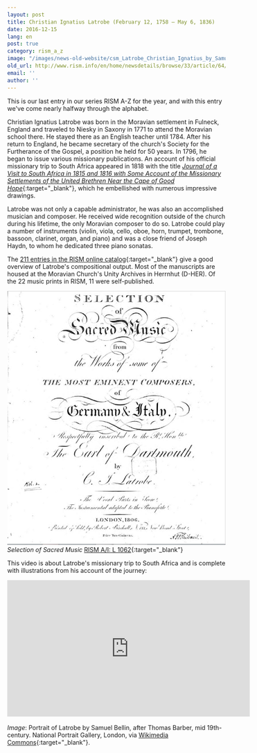 ```yaml
---
layout: post
title: Christian Ignatius Latrobe (February 12, 1758 – May 6, 1836)
date: 2016-12-15
lang: en
post: true
category: rism_a_z
image: "/images/news-old-website/csm_Latrobe_Christian_Ignatius_by_Samuel_Bellin__after_Thomas_Barber_cropped_225fa7daaa.jpg"
old_url: http://www.rism.info/en/home/newsdetails/browse/33/article/64/christian-ignatius-latrobe-february-12-1758-may-6-1836.html
email: ''
author: ''
---
```


This is our last entry in our series RISM A-Z for the year, and with this entry we've come nearly halfway through the alphabet.

Christian Ignatius Latrobe was born in the Moravian settlement in Fulneck, England and traveled to Niesky in Saxony in 1771 to attend the Moravian school there. He stayed there as an English teacher until 1784. After his return to England, he became secretary of the church's Society for the Furtherance of the Gospel, a position he held for 50 years. In 1796, he began to issue various missionary publications. An account of his official missionary trip to South Africa appeared in 1818 with the title [_Journal of a Visit to South Africa in 1815 and 1816 with Some Account of the Missionary Settlements of the United Brethren Near the Cape of Good Hope_](https://archive.org/details/journalofvisitto01latr){:target="_blank"}, which he embellished with numerous impressive drawings.

Latrobe was not only a capable administrator, he was also an accomplished musician and composer. He received wide recognition outside of the church during his lifetime, the only Moravian composer to do so. Latrobe could play a number of instruments (violin, viola, cello, oboe, horn, trumpet, trombone, bassoon, clarinet, organ, and piano) and was a close friend of Joseph Haydn, to whom he dedicated three piano sonatas.

The [211 entries in the RISM online catalog](https://opac.rism.info/search?View=rism&author=100611354){:target="_blank"} give a good overview of Latrobe's compositional output. Most of the manuscripts are housed at the Moravian Church's Unity Archives in Herrnhut (D-HER). Of the 22 music prints in RISM, 11 were self-published.

![Music by Latrobe](/resources-old-website/news/Latrobe_Christian_Ignatius-1.JPG)  
_Selection of Sacred Music_ [RISM A/I: L 1062](https://opac.rism.info/search?id=00000990036847){:target="_blank"}

This video is about Latrobe's missionary trip to South Africa and is complete with illustrations from his account of the journey:

<iframe width="560" height="315" src="https://www.youtube.com/embed/CSwTJHTlqIU" frameborder="0" allowfullscreen></iframe>

_Image_: Portrait of Latrobe by Samuel Bellin, after Thomas Barber, mid 19th-century. National Portrait Gallery, London, via [Wikimedia Commons](https://commons.wikimedia.org/wiki/File:Christian_Ignatius_Latrobe_by_Samuel_Bellin,_after_Thomas_Barber_cropped.jpg){:target="_blank"}.
